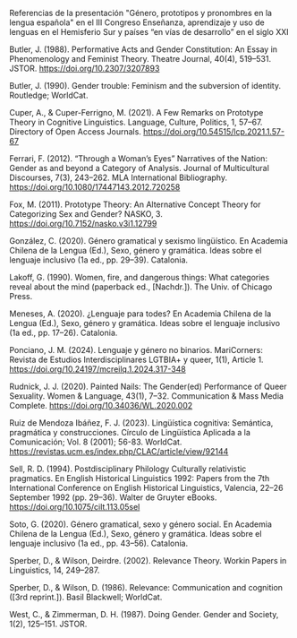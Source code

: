 Referencias de la presentación "Género, prototipos y pronombres en la lengua española" en el III Congreso Enseñanza, aprendizaje y uso de lenguas en el Hemisferio Sur y países “en vías de desarrollo” en el siglo XXI

Butler, J. (1988). Performative Acts and Gender Constitution: An Essay in Phenomenology and Feminist Theory. Theatre Journal, 40(4), 519–531. JSTOR. https://doi.org/10.2307/3207893

Butler, J. (1990). Gender trouble: Feminism and the subversion of identity. Routledge; WorldCat.

Cuper, A., & Cuper-Ferrigno, M. (2021). A Few Remarks on Prototype Theory in Cognitive Linguistics. Language, Culture, Politics, 1, 57–67. Directory of Open Access Journals. https://doi.org/10.54515/lcp.2021.1.57-67

Ferrari, F. (2012). “Through a Woman’s Eyes” Narratives of the Nation: Gender as and beyond a Category of Analysis. Journal of Multicultural Discourses, 7(3), 243–262. MLA International Bibliography. https://doi.org/10.1080/17447143.2012.720258

Fox, M. (2011). Prototype Theory: An Alternative Concept Theory for Categorizing Sex and Gender? NASKO, 3. https://doi.org/10.7152/nasko.v3i1.12799

González, C. (2020). Género gramatical y sexismo lingüístico. En Academia Chilena de la Lengua (Ed.), Sexo, género y gramática. Ideas sobre el lenguaje inclusivo (1a ed., pp. 29–39). Catalonia.

Lakoff, G. (1990). Women, fire, and dangerous things: What categories reveal about the mind (paperback ed., [Nachdr.]). The Univ. of Chicago Press.

Meneses, A. (2020). ¿Lenguaje para todes? En Academia Chilena de la Lengua (Ed.), Sexo, género y gramática. Ideas sobre el lenguaje inclusivo (1a ed., pp. 17–26). Catalonia.

Ponciano, J. M. (2024). Lenguaje y género no binarios. MariCorners: Revista de Estudios Interdisciplinares LGTBIA+ y queer, 1(1), Article 1. https://doi.org/10.24197/mcreilq.1.2024.317-348

Rudnick, J. J. (2020). Painted Nails: The Gender(ed) Performance of Queer Sexuality. Women & Language, 43(1), 7–32. Communication & Mass Media Complete. https://doi.org/10.34036/WL.2020.002

Ruiz de Mendoza Ibáñez, F. J. (2023). Lingüística cognitiva: Semántica, pragmática y construcciones. Círculo de Lingüística Aplicada a la Comunicación; Vol. 8 (2001); 56-83. WorldCat. https://revistas.ucm.es/index.php/CLAC/article/view/92144

Sell, R. D. (1994). Postdisciplinary Philology Culturally relativistic pragmatics. En English Historical Linguistics 1992: Papers from the 7th International Conference on English Historical Linguistics, Valencia, 22–26 September 1992 (pp. 29–36). Walter de Gruyter eBooks. https://doi.org/10.1075/cilt.113.05sel

Soto, G. (2020). Género gramatical, sexo y género social. En Academia Chilena de la Lengua (Ed.), Sexo, género y gramática. Ideas sobre el lenguaje inclusivo (1a ed., pp. 43–56). Catalonia.

Sperber, D., & Wilson, Deirdre. (2002). Relevance Theory. Workin Papers in Linguistics, 14, 249–287.

Sperber, D., & Wilson, D. (1986). Relevance: Communication and cognition ([3rd reprint.]). Basil Blackwell; WorldCat.

West, C., & Zimmerman, D. H. (1987). Doing Gender. Gender and Society, 1(2), 125–151. JSTOR.
